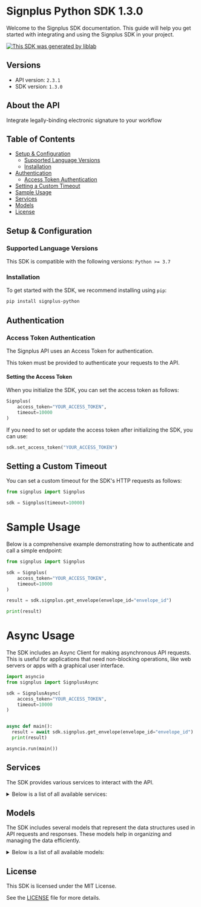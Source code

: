 # Signplus Python SDK 1.3.0<a id="signplus-python-sdk-130"></a>

Welcome to the Signplus SDK documentation. This guide will help you get started with integrating and using the Signplus SDK in your project.

[![This SDK was generated by liblab](https://public-liblab-readme-assets.s3.us-east-1.amazonaws.com/built-by-liblab-icon.svg)](https://liblab.com/?utm_source=readme)

## Versions<a id="versions"></a>

- API version: `2.3.1`
- SDK version: `1.3.0`

## About the API<a id="about-the-api"></a>

Integrate legally-binding electronic signature to your workflow

## Table of Contents<a id="table-of-contents"></a>

- [Setup & Configuration](#setup--configuration)
  - [Supported Language Versions](#supported-language-versions)
  - [Installation](#installation)
- [Authentication](#authentication)
  - [Access Token Authentication](#access-token-authentication)
- [Setting a Custom Timeout](#setting-a-custom-timeout)
- [Sample Usage](#sample-usage)
- [Services](#services)
- [Models](#models)
- [License](#license)

## Setup & Configuration<a id="setup--configuration"></a>

### Supported Language Versions<a id="supported-language-versions"></a>

This SDK is compatible with the following versions: `Python >= 3.7`

### Installation<a id="installation"></a>

To get started with the SDK, we recommend installing using `pip`:

```bash
pip install signplus-python
```

## Authentication<a id="authentication"></a>

### Access Token Authentication<a id="access-token-authentication"></a>

The Signplus API uses an Access Token for authentication.

This token must be provided to authenticate your requests to the API.

#### Setting the Access Token<a id="setting-the-access-token"></a>

When you initialize the SDK, you can set the access token as follows:

```py
Signplus(
    access_token="YOUR_ACCESS_TOKEN",
    timeout=10000
)
```

If you need to set or update the access token after initializing the SDK, you can use:

```py
sdk.set_access_token("YOUR_ACCESS_TOKEN")
```

## Setting a Custom Timeout<a id="setting-a-custom-timeout"></a>

You can set a custom timeout for the SDK's HTTP requests as follows:

```py
from signplus import Signplus

sdk = Signplus(timeout=10000)
```

# Sample Usage<a id="sample-usage"></a>

Below is a comprehensive example demonstrating how to authenticate and call a simple endpoint:

```py
from signplus import Signplus

sdk = Signplus(
    access_token="YOUR_ACCESS_TOKEN",
    timeout=10000
)

result = sdk.signplus.get_envelope(envelope_id="envelope_id")

print(result)

```

# Async Usage<a id="async-usage"></a>

The SDK includes an Async Client for making asynchronous API requests. This is useful for applications that need non-blocking operations, like web servers or apps with a graphical user interface.

```py
import asyncio
from signplus import SignplusAsync

sdk = SignplusAsync(
    access_token="YOUR_ACCESS_TOKEN",
    timeout=10000
)


async def main():
  result = await sdk.signplus.get_envelope(envelope_id="envelope_id")
  print(result)

asyncio.run(main())
```

## Services<a id="services"></a>

The SDK provides various services to interact with the API.

<details> 
<summary>Below is a list of all available services:</summary>

| Name     |
| :------- |
| signplus |

</details>

## Models<a id="models"></a>

The SDK includes several models that represent the data structures used in API requests and responses. These models help in organizing and managing the data efficiently.

<details> 
<summary>Below is a list of all available models:</summary>

| Name                                    | Description                                                                                                                                                                                                                                                                                                                                                                                                                                                                               |
| :-------------------------------------- | :---------------------------------------------------------------------------------------------------------------------------------------------------------------------------------------------------------------------------------------------------------------------------------------------------------------------------------------------------------------------------------------------------------------------------------------------------------------------------------------- |
| CreateEnvelopeRequest                   |                                                                                                                                                                                                                                                                                                                                                                                                                                                                                           |
| Envelope                                |                                                                                                                                                                                                                                                                                                                                                                                                                                                                                           |
| CreateEnvelopeFromTemplateRequest       |                                                                                                                                                                                                                                                                                                                                                                                                                                                                                           |
| ListEnvelopesRequest                    |                                                                                                                                                                                                                                                                                                                                                                                                                                                                                           |
| ListEnvelopesResponse                   |                                                                                                                                                                                                                                                                                                                                                                                                                                                                                           |
| Document                                |                                                                                                                                                                                                                                                                                                                                                                                                                                                                                           |
| ListEnvelopeDocumentsResponse           |                                                                                                                                                                                                                                                                                                                                                                                                                                                                                           |
| AddEnvelopeDocumentRequest              |                                                                                                                                                                                                                                                                                                                                                                                                                                                                                           |
| SetEnvelopeDynamicFieldsRequest         |                                                                                                                                                                                                                                                                                                                                                                                                                                                                                           |
| AddEnvelopeSigningStepsRequest          |                                                                                                                                                                                                                                                                                                                                                                                                                                                                                           |
| RenameEnvelopeRequest                   |                                                                                                                                                                                                                                                                                                                                                                                                                                                                                           |
| SetEnvelopeCommentRequest               |                                                                                                                                                                                                                                                                                                                                                                                                                                                                                           |
| EnvelopeNotification                    |                                                                                                                                                                                                                                                                                                                                                                                                                                                                                           |
| SetEnvelopeExpirationRequest            |                                                                                                                                                                                                                                                                                                                                                                                                                                                                                           |
| SetEnvelopeLegalityLevelRequest         |                                                                                                                                                                                                                                                                                                                                                                                                                                                                                           |
| Annotation                              |                                                                                                                                                                                                                                                                                                                                                                                                                                                                                           |
| ListEnvelopeDocumentAnnotationsResponse |                                                                                                                                                                                                                                                                                                                                                                                                                                                                                           |
| AddAnnotationRequest                    |                                                                                                                                                                                                                                                                                                                                                                                                                                                                                           |
| CreateTemplateRequest                   |                                                                                                                                                                                                                                                                                                                                                                                                                                                                                           |
| Template                                |                                                                                                                                                                                                                                                                                                                                                                                                                                                                                           |
| ListTemplatesRequest                    |                                                                                                                                                                                                                                                                                                                                                                                                                                                                                           |
| ListTemplatesResponse                   |                                                                                                                                                                                                                                                                                                                                                                                                                                                                                           |
| AddTemplateDocumentRequest              |                                                                                                                                                                                                                                                                                                                                                                                                                                                                                           |
| ListTemplateDocumentsResponse           |                                                                                                                                                                                                                                                                                                                                                                                                                                                                                           |
| AddTemplateSigningStepsRequest          |                                                                                                                                                                                                                                                                                                                                                                                                                                                                                           |
| RenameTemplateRequest                   |                                                                                                                                                                                                                                                                                                                                                                                                                                                                                           |
| SetTemplateCommentRequest               |                                                                                                                                                                                                                                                                                                                                                                                                                                                                                           |
| ListTemplateAnnotationsResponse         |                                                                                                                                                                                                                                                                                                                                                                                                                                                                                           |
| ListTemplateDocumentAnnotationsResponse |                                                                                                                                                                                                                                                                                                                                                                                                                                                                                           |
| CreateWebhookRequest                    |                                                                                                                                                                                                                                                                                                                                                                                                                                                                                           |
| Webhook                                 |                                                                                                                                                                                                                                                                                                                                                                                                                                                                                           |
| ListWebhooksRequest                     |                                                                                                                                                                                                                                                                                                                                                                                                                                                                                           |
| ListWebhooksResponse                    |                                                                                                                                                                                                                                                                                                                                                                                                                                                                                           |
| EnvelopeLegalityLevel                   | Legal level of the envelope (SES is Simple Electronic Signature, QES_EIDAS is Qualified Electronic Signature, QES_ZERTES is Qualified Electronic Signature with Zertes)                                                                                                                                                                                                                                                                                                                   |
| EnvelopeFlowType                        | Flow type of the envelope (REQUEST_SIGNATURE is a request for signature, SIGN_MYSELF is a self-signing flow)                                                                                                                                                                                                                                                                                                                                                                              |
| EnvelopeStatus                          | Status of the envelope                                                                                                                                                                                                                                                                                                                                                                                                                                                                    |
| SigningStep                             |                                                                                                                                                                                                                                                                                                                                                                                                                                                                                           |
| Recipient                               |                                                                                                                                                                                                                                                                                                                                                                                                                                                                                           |
| RecipientRole                           | Role of the recipient (SIGNER signs the document, RECEIVES_COPY receives a copy of the document, IN_PERSON_SIGNER signs the document in person, SENDER sends the document)                                                                                                                                                                                                                                                                                                                |
| RecipientVerification                   |                                                                                                                                                                                                                                                                                                                                                                                                                                                                                           |
| RecipientVerificationType               | Type of verification the recipient must complete before accessing the envelope. - `PASSCODE`: requires a code to be entered. - `SMS`: sends a code via SMS. - `ID_VERIFICATION`: prompts the recipient to complete an automated ID and selfie check.                                                                                                                                                                                                                                      |
| Page                                    |                                                                                                                                                                                                                                                                                                                                                                                                                                                                                           |
| EnvelopeOrderField                      | Field to order envelopes by                                                                                                                                                                                                                                                                                                                                                                                                                                                               |
| DynamicField                            |                                                                                                                                                                                                                                                                                                                                                                                                                                                                                           |
| AnnotationType                          | Type of the annotation                                                                                                                                                                                                                                                                                                                                                                                                                                                                    |
| AnnotationSignature                     | Signature annotation (null if annotation is not a signature)                                                                                                                                                                                                                                                                                                                                                                                                                              |
| AnnotationInitials                      | Initials annotation (null if annotation is not initials)                                                                                                                                                                                                                                                                                                                                                                                                                                  |
| AnnotationText                          | Text annotation (null if annotation is not a text)                                                                                                                                                                                                                                                                                                                                                                                                                                        |
| AnnotationDateTime                      | Date annotation (null if annotation is not a date)                                                                                                                                                                                                                                                                                                                                                                                                                                        |
| AnnotationCheckbox                      | Checkbox annotation (null if annotation is not a checkbox)                                                                                                                                                                                                                                                                                                                                                                                                                                |
| AnnotationFont                          |                                                                                                                                                                                                                                                                                                                                                                                                                                                                                           |
| AnnotationFontFamily                    | Font family of the text                                                                                                                                                                                                                                                                                                                                                                                                                                                                   |
| AnnotationDateTimeFormat                | Format of the date time (DMY_NUMERIC_SLASH is day/month/year with slashes, MDY_NUMERIC_SLASH is month/day/year with slashes, YMD_NUMERIC_SLASH is year/month/day with slashes, DMY_NUMERIC_DASH_SHORT is day/month/year with dashes, DMY_NUMERIC_DASH is day/month/year with dashes, YMD_NUMERIC_DASH is year/month/day with dashes, MDY_TEXT_DASH_SHORT is month/day/year with dashes, MDY_TEXT_SPACE_SHORT is month/day/year with spaces, MDY_TEXT_SPACE is month/day/year with spaces) |
| AnnotationCheckboxStyle                 | Style of the checkbox                                                                                                                                                                                                                                                                                                                                                                                                                                                                     |
| TemplateSigningStep                     |                                                                                                                                                                                                                                                                                                                                                                                                                                                                                           |
| TemplateRecipient                       |                                                                                                                                                                                                                                                                                                                                                                                                                                                                                           |
| TemplateRecipientRole                   | Role of the recipient (SIGNER signs the document, RECEIVES_COPY receives a copy of the document, IN_PERSON_SIGNER signs the document in person, SENDER sends the document)                                                                                                                                                                                                                                                                                                                |
| TemplateOrderField                      | Field to order templates by                                                                                                                                                                                                                                                                                                                                                                                                                                                               |
| WebhookEvent                            | Event of the webhook                                                                                                                                                                                                                                                                                                                                                                                                                                                                      |

</details>

## License<a id="license"></a>

This SDK is licensed under the MIT License.

See the [LICENSE](LICENSE) file for more details.
